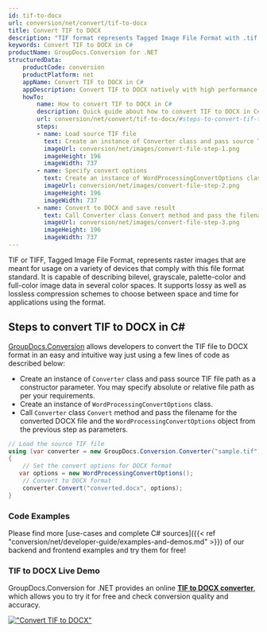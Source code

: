 ```yaml
---
id: tif-to-docx
url: conversion/net/convert/tif-to-docx
title: Convert TIF to DOCX
description: "TIF format represents Tagged Image File Format with .tif extension. Learn how to convert TIF to DOCX file programmatically in C# language using GroupDocs.Conversion for .NET library."
keywords: Convert TIF to DOCX in C#
productName: GroupDocs.Conversion for .NET
structuredData:
    productCode: conversion
    productPlatform: net
    appName: Convert TIF to DOCX in C#
    appDescription: Convert TIF to DOCX natively with high performance using C# language and server side GroupDocs.Conversion for .NET APIs, without the use of any software like Microsoft or Open Office.
    howTo:
        name: How to convert TIF to DOCX in C# 
        description: Quick guide about how to convert TIF to DOCX in C# with high performance and accuracy.
        url: conversion/net/convert/tif-to-docx/#steps-to-convert-tif-to-docx-in-c
        steps:
        - name: Load source TIF file 
          text: Create an instance of Converter class and pass source TIF file path as a constructor parameter. You may specify absolute or relative file path as per your requirements. 
          imageUrl: conversion/net/images/convert-file-step-1.png
          imageHeight: 196
          imageWidth: 737
        - name: Specify convert options 
          text: Create an instance of WordProcessingConvertOptions class.
          imageUrl: conversion/net/images/convert-file-step-2.png
          imageHeight: 196
          imageWidth: 737
        - name: Convert to DOCX and save result 
          text: Call Converter class Convert method and pass the filename for the converted HTML file and the WordProcessingConvertOptions object from the previous step as parameters.
          imageUrl: conversion/net/images/convert-file-step-3.png
          imageHeight: 196
          imageWidth: 737
---
```


TIF or TIFF, Tagged Image File Format, represents raster images that are meant for usage on a variety of devices that comply with this file format standard. It is capable of describing bilevel, grayscale, palette-color and full-color image data in several color spaces. It supports lossy as well as lossless compression schemes to choose between space and time for applications using the format.

## Steps to convert TIF to DOCX in C#

[GroupDocs.Conversion](https://products.groupdocs.com/conversion/net) allows developers to convert the TIF file to DOCX format in an easy and intuitive way just using a few lines of code as described below:

* Create an instance of `Converter` class and pass source TIF file path as a constructor parameter. You may specify absolute or relative file path as per your requirements. 
* Create an instance of `WordProcessingConvertOptions` class.
* Call `Converter` class `Convert` method and pass the filename for the converted DOCX file and the `WordProcessingConvertOptions` object from the previous step as parameters.

```csharp
// Load the source TIF file
using (var converter = new GroupDocs.Conversion.Converter("sample.tif"))
{
    // Set the convert options for DOCX format
   var options = new WordProcessingConvertOptions();
    // Convert to DOCX format
    converter.Convert("converted.docx", options);
}
```

### Code Examples

Please find more [use-cases and complete C# sources]({{< ref "conversion/net/developer-guide/examples-and-demos.md" >}}) of our backend and frontend examples and try them for free!

### TIF to DOCX Live Demo

GroupDocs.Conversion for .NET provides an online [**TIF to DOCX converter**](https://products.groupdocs.app/conversion/tif-to-docx), which allows you to try it for free and check conversion quality and accuracy.

[!["Convert TIF to DOCX"](conversion/net/images/convert-to-docx/convert-tif-to-docx.png)](https://products.groupdocs.app/conversion/tif-to-docx)